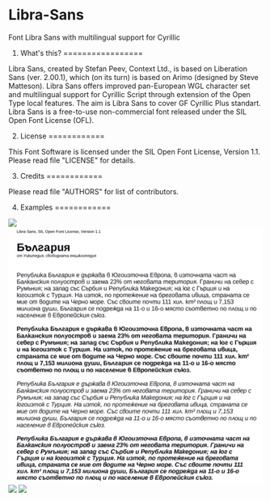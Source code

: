 # Libra-Sans
Font Libra Sans with multilingual support for Cyrillic

1. What's this?
=================

Libra Sans, created by Stefan Peev, Context Ltd., is based on Liberation Sans (ver. 2.00.1), which (on its turn) is based on Arimo (designed by Steve Matteson). Libra Sans offers improved pan-European WGL character set and multilingual support for Cyrillic Script through extension of the Open Type local features. The aim is Libra Sans to cover GF Cyrillic Plus standart.
Libra Sans is a free-to-use non-commercial font released under the SIL Open Font License (OFL).
  


2. License
============

This Font Software is licensed under the SIL Open Font License,
Version 1.1.
Please read file "LICENSE" for details.


3. Credits
============

Please read file "AUTHORS" for list of contributors.


4. Examples
============

<img src="https://github.com/StefanPeev/Libra-Sans/master/images/LibraSans_Russian.jpg" />

<img src="https://github.com/StefanPeev/Libra-Sans/blob/master/images/LibraSans_Bulgarian.jpg" />

<img src="https://github.com/StefanPeev/Libra-Sans/master/images/LibraSans_Serbian.jpg" />

<img src="https://github.com/StefanPeev/Libra-Sans/master/images/LibraSans_Macedonian.jpg" />


